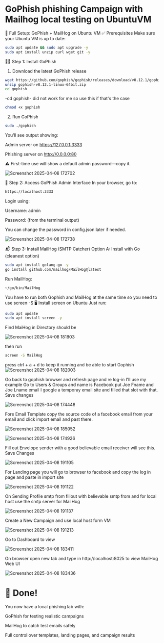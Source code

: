 # GoPhish phishing Campaign with Mailhog local testing on UbuntuVM

🧰 Full Setup: GoPhish + MailHog on Ubuntu VM
✅ Prerequisites
Make sure your Ubuntu VM is up to date:

```bash
sudo apt update && sudo apt upgrade -y
sudo apt install unzip curl wget git -y
```
🧑‍💻 Step 1: Install GoPhish
1. Download the latest GoPhish release

```bash
wget https://github.com/gophish/gophish/releases/download/v0.12.1/gophish-v0.12.1-linux-64bit.zip
unzip gophish-v0.12.1-linux-64bit.zip
cd gophish
```
-cd gophish- did not work for me so use this if that's the case 

```bash
chmod +x gophish
```
2. Run GoPhish

```bash
sudo ./gophish
```
You’ll see output showing:

Admin server on https://127.0.0.1:3333

Phishing server on http://0.0.0.0:80

⚠️ First-time use will show a default admin password—copy it.

![Screenshot 2025-04-08 172702](https://github.com/user-attachments/assets/4c32489e-dc38-4b16-9d1c-ede489f8d598)


🔐 Step 2: Access GoPhish Admin Interface
In your browser, go to:

```bash
https://localhost:3333
```

Login using:

Username: admin

Password: (from the terminal output)

You can change the password in config.json later if needed.

![Screenshot 2025-04-08 172738](https://github.com/user-attachments/assets/771c11f8-e7b9-46cb-b3ce-01a5db4919e0)

📬 Step 3: Install MailHog (SMTP Catcher)
Option A: Install with Go (cleanest option)
```bash
sudo apt install golang-go -y
go install github.com/mailhog/MailHog@latest
```
Run MailHog:
```bash
~/go/bin/MailHog
```
You have to run both Gophish and MailHog at the same time so you need to use screen -S
🖥️ Install screen on Ubuntu
Just run:
```bash
sudo apt update
sudo apt install screen -y
```
Find MaiHog in Directory should be 

![Screenshot 2025-04-08 181803](https://github.com/user-attachments/assets/7933a412-3cf9-4187-8293-6a435e6255eb)

then run 
```bash
screen -S MailHog
```
press ctrl + a + d   to keep it running and be able to start Gophish
![Screenshot 2025-04-08 182003](https://github.com/user-attachments/assets/5df95e74-b796-45b1-816f-48e2d1098507)

Go back to gophish browser and refresh page and re log-in
I'll use my example
Go to Users & Groups and name is Facebook put Joe Fname and Joe Lname email I google a temporay email site and filled that slot with that. Save changes

![Screenshot 2025-04-08 174448](https://github.com/user-attachments/assets/7df71c25-04b3-48c8-a8f4-bcae62b6957b)

Fore Email Template copy the source code of a facebook email from your email and click import email and past there.

![Screenshot 2025-04-08 185052](https://github.com/user-attachments/assets/e6e54ba1-c039-4939-ad7c-32433541bf74)

![Screenshot 2025-04-08 174926](https://github.com/user-attachments/assets/4b75ac37-48ef-4eda-a7f8-6ef02da09519)

Fill out Envelope sender with a good believable email receiver will see this. Save Changes

![Screenshot 2025-04-08 191105](https://github.com/user-attachments/assets/547112d5-9c77-4e03-9e2e-5fe0ef97e467)

For Landing page you will go to browser to facebook and copy the log in page and paste in import site 

![Screenshot 2025-04-08 191122](https://github.com/user-attachments/assets/7d3406da-50d3-404c-97ab-623850f499c1)

On Sending Profile smtp from fillout with believable smtp from and for local host use the smtp server for MailHog

![Screenshot 2025-04-08 191137](https://github.com/user-attachments/assets/b8f0498e-4886-48d5-bce2-e4652516b5cc)

Create a New Campaign and use local host form VM

![Screenshot 2025-04-08 191213](https://github.com/user-attachments/assets/d996755e-5f62-46f0-907a-6b1100532f72)

Go to Dashboard to view 

![Screenshot 2025-04-08 183411](https://github.com/user-attachments/assets/9be4b367-66d0-4bca-b892-d7922ffb8640)

On browser open new tab and type in http://localhost:8025 to view MailHog Web UI

![Screenshot 2025-04-08 183436](https://github.com/user-attachments/assets/b8137985-6aa5-467c-9884-71698328b74e)

# 🧠 Done!
You now have a local phishing lab with:

GoPhish for testing realistic campaigns

MailHog to catch test emails safely

Full control over templates, landing pages, and campaign results

















